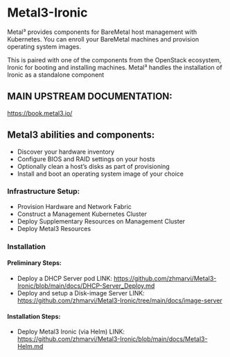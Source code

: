 # Metal3-Ironic

Metal³ provides components for BareMetal host management with Kubernetes. You can enroll your BareMetal machines and provision operating system images. ​

This is paired with one of the components from the OpenStack ecosystem, Ironic for booting and installing machines. Metal³ handles the installation of Ironic as a standalone component​

## MAIN UPSTREAM DOCUMENTATION: 
https://book.metal3.io/​

## Metal3 abilities and components:​

- Discover your hardware inventory​
- Configure BIOS and RAID settings on your hosts​
- Optionally clean a host’s disks as part of provisioning​
- Install and boot an operating system image of your choice​


### Infrastructure Setup:​

- Provision Hardware and Network Fabric​
- Construct a Management Kubernetes Cluster​
- Deploy Supplementary Resources on Management Cluster​
- Deploy Metal3 Resources

### Installation
#### Preliminary Steps:​
- Deploy a DHCP Server pod​ LINK: https://github.com/zhmarvi/Metal3-Ironic/blob/main/docs/DHCP-Server_Deploy.md
- Deploy and setup a Disk-image Server​ LINK: https://github.com/zhmarvi/Metal3-Ironic/tree/main/docs/image-server

#### Installation Steps:​
- Deploy Metal3 Ironic​ (via Helm) LINK: https://github.com/zhmarvi/Metal3-Ironic/blob/main/docs/Metal3-Helm.md

